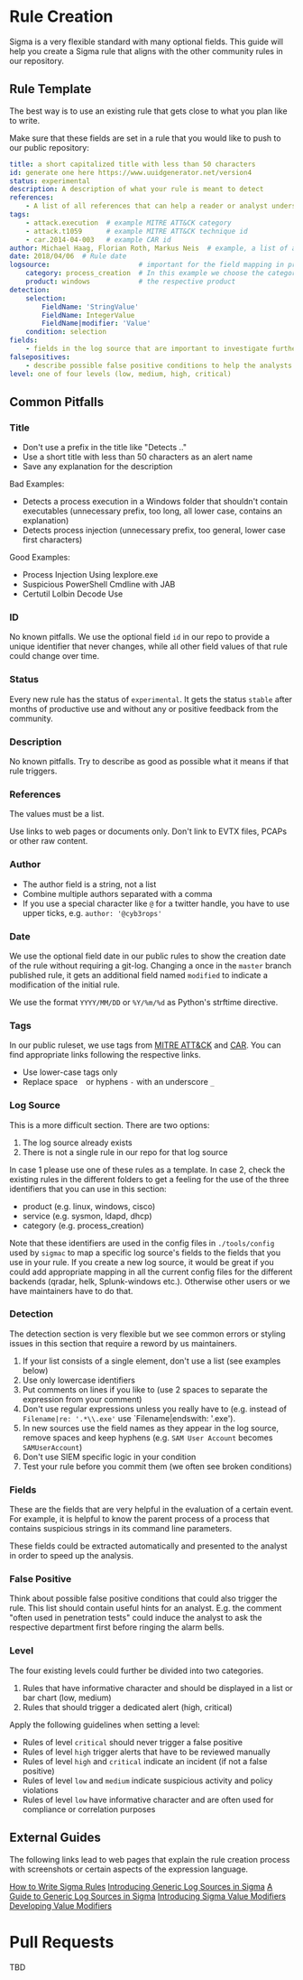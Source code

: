 # Rule Creation

Sigma is a very flexible standard with many optional fields. This guide will help you create a Sigma rule that aligns with the other community rules in our repository. 

## Rule Template

The best way is to use an existing rule that gets close to what you plan like to write. 

Make sure that these fields are set in a rule that you would like to push to our public repository:

```yaml
title: a short capitalized title with less than 50 characters
id: generate one here https://www.uuidgenerator.net/version4
status: experimental
description: A description of what your rule is meant to detect 
references:
    - A list of all references that can help a reader or analyst understand the meaning of a triggered rule
tags:
    - attack.execution  # example MITRE ATT&CK category
    - attack.t1059      # example MITRE ATT&CK technique id
    - car.2014-04-003   # example CAR id
author: Michael Haag, Florian Roth, Markus Neis  # example, a list of authors
date: 2018/04/06  # Rule date
logsource:                      # important for the field mapping in predefined or your additional config files
    category: process_creation  # In this example we choose the category 'process_creation'
    product: windows            # the respective product
detection:
    selection:
        FieldName: 'StringValue'
        FieldName: IntegerValue
        FieldName|modifier: 'Value'
    condition: selection
fields:
    - fields in the log source that are important to investigate further
falsepositives:
    - describe possible false positive conditions to help the analysts in their investigation
level: one of four levels (low, medium, high, critical)
```

## Common Pitfalls

### Title

- Don't use a prefix in the title like "Detects .."
- Use a short title with less than 50 characters as an alert name
- Save any explanation for the description

Bad Examples:
- Detects a process execution in a Windows folder that shouldn't contain executables (unnecessary prefix, too long, all lower case, contains an explanation)
- Detects process injection (unnecessary prefix, too general, lower case first characters)

Good Examples:
- Process Injection Using Iexplore.exe
- Suspicious PowerShell Cmdline with JAB
- Certutil Lolbin Decode Use

### ID

No known pitfalls. We use the optional field `id` in our repo to provide a unique identifier that never changes, while all other field values of that rule could change over time. 

### Status

Every new rule has the status of `experimental`. It gets the status `stable` after months of productive use and without any or positive feedback from the community. 

### Description

No known pitfalls. Try to describe as good as possible what it means if that rule triggers. 

### References 

The values must be a list. 

Use links to web pages or documents only. Don't link to EVTX files, PCAPs or other raw content.

### Author

- The author field is a string, not a list
- Combine multiple authors separated with a comma
- If you use a special character like `@` for a twitter handle, you have to use upper ticks, e.g. `author: '@cyb3rops'`

### Date

We use the optional field date in our public rules to show the creation date of the rule without requiring a git-log. Changing a once in the `master` branch published rule, it gets an additional field named `modified` to indicate a modification of the initial rule.

We use the format `YYYY/MM/DD` or `%Y/%m/%d` as Python's strftime directive.

### Tags

In our public ruleset, we use tags from [MITRE ATT&CK](https://attack.mitre.org/) and [CAR](https://mitre-attack.github.io/caret/#/). You can find appropriate links following the respective links. 

- Use lower-case tags only
- Replace space ` ` or hyphens `-` with an underscore `_`

### Log Source

This is a more difficult section. There are two options: 

1. The log source already exists
2. There is not a single rule in our repo for that log source

In case 1 please use one of these rules as a template. In case 2, check the existing rules in the different folders to get a feeling for the use of the three identifiers that you can use in this section: 

- product (e.g. linux, windows, cisco)
- service (e.g. sysmon, ldapd, dhcp)
- category (e.g. process_creation)

Note that these identifiers are used in the config files in `./tools/config` used by `sigmac` to map a specific log source's fields to the fields that you use in your rule. If you create a new log source, it would be great if you could add appropriate mapping in all the current config files for the different backends (qradar, helk, Splunk-windows etc.). Otherwise other users or we have maintainers have to do that.

### Detection

The detection section is very flexible but we see common errors or styling issues in this section that require a reword by us maintainers. 

1. If your list consists of a single element, don't use a list (see examples below)
2. Use only lowercase identifiers
3. Put comments on lines if you like to (use 2 spaces to separate the expression from your comment) 
4. Don't use regular expressions unless you really have to (e.g. instead of `Filename|re: '.*\\.exe'` use `Filename|endswith: '\.exe').
5. In new sources use the field names as they appear in the log source, remove spaces and keep hyphens (e.g. `SAM User Account` becomes `SAMUserAccount`)
6. Don't use SIEM specific logic in your condition
7. Test your rule before you commit them (we often see broken conditions)

### Fields 

These are the fields that are very helpful in the evaluation of a certain event. For example, it is helpful to know the parent process of a process that contains suspicious strings in its command line parameters. 

These fields could be extracted automatically and presented to the analyst in order to speed up the analysis. 

### False Positive

Think about possible false positive conditions that could also trigger the rule. This list should contain useful hints for an analyst. E.g. the comment "often used in penetration tests" could induce the analyst to ask the respective department first before ringing the alarm bells. 

### Level

The four existing levels could further be divided into two categories. 

1. Rules that have informative character and should be displayed in a list or bar chart (low, medium)
2. Rules that should trigger a dedicated alert (high, critical) 

Apply the following guidelines when setting a level: 
- Rules of level `critical` should never trigger a false positive
- Rules of level `high` trigger alerts that have to be reviewed manually
- Rules of level `high` and `critical` indicate an incident (if not a false positive)
- Rules of level `low` and `medium` indicate suspicious activity and policy violations
- Rules of level `low` have informative character and are often used for compliance or correlation purposes

## External Guides

The following links lead to web pages that explain the rule creation process with screenshots or certain aspects of the expression language.

[How to Write Sigma Rules](https://www.nextron-systems.com/2018/02/10/write-sigma-rules/)
[Introducing Generic Log Sources in Sigma](https://patzke.org/introducing-generic-log-sources-in-sigma.html)
[A Guide to Generic Log Sources in Sigma](https://patzke.org/a-guide-to-generic-log-sources-in-sigma.html)
[Introducing Sigma Value Modifiers](https://patzke.org/introducing-sigma-value-modifiers.html)
[Developing Value Modifiers](https://patzke.org/developing-value-modifiers.html)

# Pull Requests

TBD